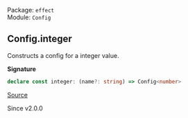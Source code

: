 Package: `effect`<br />
Module: `Config`<br />

## Config.integer

Constructs a config for a integer value.

**Signature**

```ts
declare const integer: (name?: string) => Config<number>
```

[Source](https://github.com/Effect-TS/effect/tree/main/packages/effect/src/Config.ts#L177)

Since v2.0.0